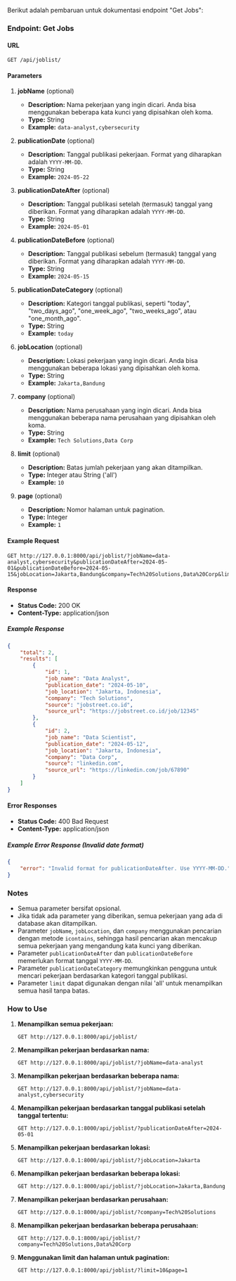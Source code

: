 Berikut adalah pembaruan untuk dokumentasi endpoint "Get Jobs":

### Endpoint: Get Jobs

#### URL
```
GET /api/joblist/
```

#### Parameters

1. **jobName** (optional)
   - **Description:** Nama pekerjaan yang ingin dicari. Anda bisa menggunakan beberapa kata kunci yang dipisahkan oleh koma.
   - **Type:** String
   - **Example:** `data-analyst,cybersecurity`

2. **publicationDate** (optional)
   - **Description:** Tanggal publikasi pekerjaan. Format yang diharapkan adalah `YYYY-MM-DD`.
   - **Type:** String
   - **Example:** `2024-05-22`

3. **publicationDateAfter** (optional)
   - **Description:** Tanggal publikasi setelah (termasuk) tanggal yang diberikan. Format yang diharapkan adalah `YYYY-MM-DD`.
   - **Type:** String
   - **Example:** `2024-05-01`

4. **publicationDateBefore** (optional)
   - **Description:** Tanggal publikasi sebelum (termasuk) tanggal yang diberikan. Format yang diharapkan adalah `YYYY-MM-DD`.
   - **Type:** String
   - **Example:** `2024-05-15`

5. **publicationDateCategory** (optional)
   - **Description:** Kategori tanggal publikasi, seperti "today", "two_days_ago", "one_week_ago", "two_weeks_ago", atau "one_month_ago".
   - **Type:** String
   - **Example:** `today`

6. **jobLocation** (optional)
   - **Description:** Lokasi pekerjaan yang ingin dicari. Anda bisa menggunakan beberapa lokasi yang dipisahkan oleh koma.
   - **Type:** String
   - **Example:** `Jakarta,Bandung`

7. **company** (optional)
   - **Description:** Nama perusahaan yang ingin dicari. Anda bisa menggunakan beberapa nama perusahaan yang dipisahkan oleh koma.
   - **Type:** String
   - **Example:** `Tech Solutions,Data Corp`

8. **limit** (optional)
   - **Description:** Batas jumlah pekerjaan yang akan ditampilkan.
   - **Type:** Integer atau String ('all')
   - **Example:** `10`

9. **page** (optional)
   - **Description:** Nomor halaman untuk pagination.
   - **Type:** Integer
   - **Example:** `1`

#### Example Request
```
GET http://127.0.0.1:8000/api/joblist/?jobName=data-analyst,cybersecurity&publicationDateAfter=2024-05-01&publicationDateBefore=2024-05-15&jobLocation=Jakarta,Bandung&company=Tech%20Solutions,Data%20Corp&limit=10&page=1
```

#### Response

- **Status Code:** 200 OK
- **Content-Type:** application/json

##### Example Response
```json
{
    "total": 2,
    "results": [
        {
            "id": 1,
            "job_name": "Data Analyst",
            "publication_date": "2024-05-10",
            "job_location": "Jakarta, Indonesia",
            "company": "Tech Solutions",
            "source": "jobstreet.co.id",
            "source_url": "https://jobstreet.co.id/job/12345"
        },
        {
            "id": 2,
            "job_name": "Data Scientist",
            "publication_date": "2024-05-12",
            "job_location": "Jakarta, Indonesia",
            "company": "Data Corp",
            "source": "linkedin.com",
            "source_url": "https://linkedin.com/job/67890"
        }
    ]
}
```

#### Error Responses

- **Status Code:** 400 Bad Request
- **Content-Type:** application/json

##### Example Error Response (Invalid date format)
```json
{
    "error": "Invalid format for publicationDateAfter. Use YYYY-MM-DD."
}
```

### Notes

- Semua parameter bersifat opsional.
- Jika tidak ada parameter yang diberikan, semua pekerjaan yang ada di database akan ditampilkan.
- Parameter `jobName`, `jobLocation`, dan `company` menggunakan pencarian dengan metode `icontains`, sehingga hasil pencarian akan mencakup semua pekerjaan yang mengandung kata kunci yang diberikan.
- Parameter `publicationDateAfter` dan `publicationDateBefore` memerlukan format tanggal `YYYY-MM-DD`.
- Parameter `publicationDateCategory` memungkinkan pengguna untuk mencari pekerjaan berdasarkan kategori tanggal publikasi.
- Parameter `limit` dapat digunakan dengan nilai 'all' untuk menampilkan semua hasil tanpa batas.

### How to Use

1. **Menampilkan semua pekerjaan:**
   ```
   GET http://127.0.0.1:8000/api/joblist/
   ```

2. **Menampilkan pekerjaan berdasarkan nama:**
   ```
   GET http://127.0.0.1:8000/api/joblist/?jobName=data-analyst
   ```

3. **Menampilkan pekerjaan berdasarkan beberapa nama:**
   ```
   GET http://127.0.0.1:8000/api/joblist/?jobName=data-analyst,cybersecurity
   ```

4. **Menampilkan pekerjaan berdasarkan tanggal publikasi setelah tanggal tertentu:**
   ```
   GET http://127.0.0.1:8000/api/joblist/?publicationDateAfter=2024-05-01
   ```

5. **Menampilkan pekerjaan berdasarkan lokasi:**
   ```
   GET http://127.0.0.1:8000/api/joblist/?jobLocation=Jakarta
   ```

6. **Menampilkan pekerjaan berdasarkan beberapa lokasi:**
   ```
   GET http://127.0.0.1:8000/api/joblist/?jobLocation=Jakarta,Bandung
   ```

7. **Menampilkan pekerjaan berdasarkan perusahaan:**
   ```
   GET http://127.0.0.1:8000/api/joblist/?company=Tech%20Solutions
   ```

8. **Menampilkan pekerjaan berdasarkan beberapa perusahaan:**
   ```
   GET http://127.0.0.1:8000/api/joblist/?company=Tech%20Solutions,Data%20Corp
   ```

9. **Menggunakan limit dan halaman untuk pagination:**
   ```
   GET http://127.0.0.1:8000/api/joblist/?limit=10&page=1
   ```